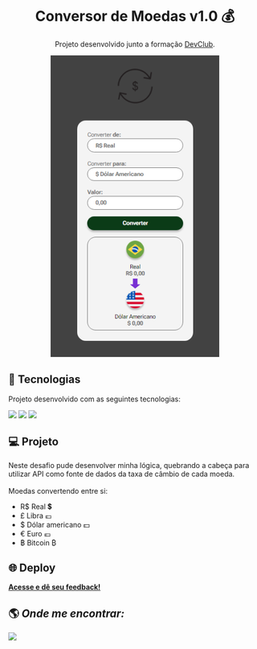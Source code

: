 <h1 align="center">Conversor de Moedas v1.0 💰</h1>

<p align="center">
 Projeto desenvolvido junto a formação <a target="_blank" href="https://rodolfomori.com.br/devclub/">DevClub</a>.
</p>

<div align="center">

<img src="./assets/demonstrativo.png" alt="###" height="600px">

</div>

## 🚀 Tecnologias

Projeto desenvolvido com as seguintes tecnologias:

<div style="display: inline_block">
  <a href="#" target="_blank"><img src="https://img.shields.io/badge/HTML5-E34F26?style=for-the-badge&logo=html5&logoColor=white"></a>
  <a href = "#" target="_blank"><img src="https://img.shields.io/badge/CSS3-1572B6?style=for-the-badge&logo=css3&logoColor=white"></a> 
  <a href="#" target="_blank"><img src="https://img.shields.io/badge/JavaScript-F7DF1E?style=for-the-badge&logo=javascript&logoColor=black"></a>
</div>

## 💻 Projeto

Neste desafio pude desenvolver minha lógica, quebrando a cabeça para utilizar API como fonte de dados da taxa de câmbio de cada moeda. <br><br>
Moedas convertendo entre si:

- R$ Real 💲
- £ Libra 💷
- $ Dólar americano 💵
- € Euro 💶
- ฿ Bitcoin ₿

## 🌐 Deploy

<a target="\_blank" href="https://italosantos8012.github.io/ProjetoConversorMoedas/"><b>Acesse e dê seu feedback!</b></a>

## 🌎 <i>Onde me encontrar:</i> <br>

<div style="display: inline_block">
  <a href = "mailto:italosantos8012@gmail.com" target="_blank"><img src="https://img.shields.io/badge/-Gmail-%23333?style=for-the-badge&logo=gmail&logoColor=white" target="_blank"></a> 
</div>
